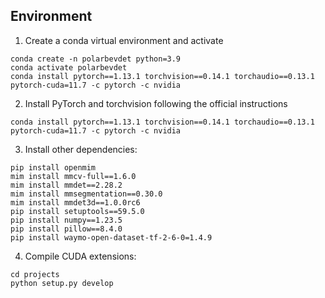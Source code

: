 ## Environment
1. Create a conda virtual environment and activate
```
conda create -n polarbevdet python=3.9
conda activate polarbevdet
conda install pytorch==1.13.1 torchvision==0.14.1 torchaudio==0.13.1 pytorch-cuda=11.7 -c pytorch -c nvidia
```

2. Install PyTorch and torchvision following the official instructions
```
conda install pytorch==1.13.1 torchvision==0.14.1 torchaudio==0.13.1 pytorch-cuda=11.7 -c pytorch -c nvidia
```

3. Install other dependencies:
```
pip install openmim
mim install mmcv-full==1.6.0
mim install mmdet==2.28.2
mim install mmsegmentation==0.30.0
mim install mmdet3d==1.0.0rc6
pip install setuptools==59.5.0
pip install numpy==1.23.5
pip install pillow==8.4.0
pip install waymo-open-dataset-tf-2-6-0=1.4.9
```

4. Compile CUDA extensions:
```
cd projects
python setup.py develop
```